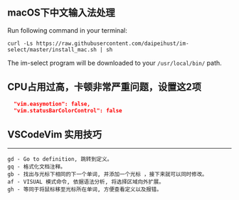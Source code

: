 

## macOS下中文输入法处理

Run following command in your terminal:

```shell
curl -Ls https://raw.githubusercontent.com/daipeihust/im-select/master/install_mac.sh | sh
```

The im-select program will be downloaded to your `/usr/local/bin/` path.



## CPU占用过高，卡顿非常严重问题，设置这2项

```json
  "vim.easymotion": false,
  "vim.statusBarColorControl": false
```





## VSCodeVim 实用技巧

------

```
gd - Go to definition, 跳转到定义。
gq - 格式化文档注释。
gb - 找出与光标下相同的下一个单词, 并添加一个光标 ，接下来就可以同时修改。
af - VISUAL 模式命令, 依据语法分析, 将选择区域向外扩展。
gh - 等同于将鼠标移至光标所在单词, 方便查看定义以及报错。
```

